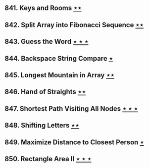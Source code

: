 ## 841. Keys and Rooms [$\star\star$](https://leetcode.com/problems/keys-and-rooms)

## 842. Split Array into Fibonacci Sequence [$\star\star$](https://leetcode.com/problems/split-array-into-fibonacci-sequence)

## 843. Guess the Word [$\star\star\star$](https://leetcode.com/problems/guess-the-word)

## 844. Backspace String Compare [$\star$](https://leetcode.com/problems/backspace-string-compare)

## 845. Longest Mountain in Array [$\star\star$](https://leetcode.com/problems/longest-mountain-in-array)

## 846. Hand of Straights [$\star\star$](https://leetcode.com/problems/hand-of-straights)

## 847. Shortest Path Visiting All Nodes [$\star\star\star$](https://leetcode.com/problems/shortest-path-visiting-all-nodes)

## 848. Shifting Letters [$\star\star$](https://leetcode.com/problems/shifting-letters)

## 849. Maximize Distance to Closest Person [$\star$](https://leetcode.com/problems/maximize-distance-to-closest-person)

## 850. Rectangle Area II [$\star\star\star$](https://leetcode.com/problems/rectangle-area-ii)
